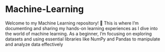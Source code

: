 # Machine-Learning
Welcome to my Machine Learning repository! 🎉 This is where I’m documenting and sharing my hands-on learning experiences as I dive into the world of machine learning. As a beginner, I’m focusing on exploring datasets and using essential libraries like NumPy and Pandas to manipulate and analyze data effectively
